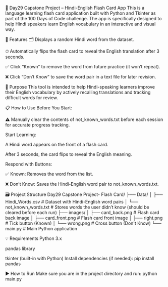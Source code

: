 🧠 Day29 Capstone Project – Hindi-English Flash Card App
This is a language learning flash card application built with Python and Tkinter as part of the 100 Days of Code challenge. The app is specifically designed to help Hindi speakers learn English vocabulary in an interactive and visual way.

🚀 Features
🗂 Displays a random Hindi word from the dataset.

⏱ Automatically flips the flash card to reveal the English translation after 3 seconds.

✅ Click “Known” to remove the word from future practice (it won’t repeat).

❌ Click “Don’t Know” to save the word pair in a text file for later revision.

🎯 Purpose
This tool is intended to help Hindi-speaking learners improve their English vocabulary by actively recalling translations and tracking difficult words for review.

📋 How to Use
Before You Start:

⚠️ Manually clear the contents of not_known_words.txt before each session for accurate progress tracking.

Start Learning:

A Hindi word appears on the front of a flash card.

After 3 seconds, the card flips to reveal the English meaning.

Respond with Buttons:

✅ Known: Removes the word from the list.

❌ Don’t Know: Saves the Hindi-English word pair to not_known_words.txt.

🗃️ Project Structure
Day29 Capstone Project- Flash Card/
├── Data/
│   ├── Hindi_Words.csv           # Dataset with Hindi-English word pairs
│   └── not_known_words.txt       # Stores words the user didn’t know (should be cleared before each run)
├── images/
│   ├── card_back.png             # Flash card back image
│   ├── card_front.png            # Flash card front image
│   ├── right.png                 # Tick button (Known)
│   └── wrong.png                 # Cross button (Don't Know)
└── main.py                       # Main Python application

💡 Requirements
Python 3.x

pandas library

tkinter (built-in with Python)
Install dependencies (if needed):
pip install pandas

▶️ How to Run
Make sure you are in the project directory and run:
python main.py




